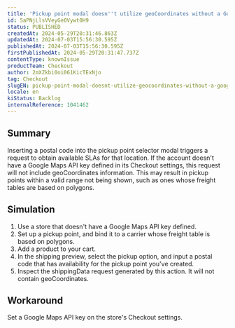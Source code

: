 ```yaml
---
title: 'Pickup point modal doesn''t utilize geoCoordinates without a Google Maps key'
id: 5aPNjLlsVVeyGe0Vywt0H9
status: PUBLISHED
createdAt: 2024-05-29T20:31:46.863Z
updatedAt: 2024-07-03T15:56:30.595Z
publishedAt: 2024-07-03T15:56:30.595Z
firstPublishedAt: 2024-05-29T20:31:47.737Z
contentType: knownIssue
productTeam: Checkout
author: 2mXZkbi0oi061KicTExNjo
tag: Checkout
slugEN: pickup-point-modal-doesnt-utilize-geocoordinates-without-a-google-maps-key
locale: en
kiStatus: Backlog
internalReference: 1041462
---
```


## Summary


Inserting a postal code into the pickup point selector modal triggers a request to obtain available SLAs for that location. If the account doesn't have a Google Maps API key defined in its Checkout settings, this request will not include geoCoordinates information. This may result in pickup points within a valid range not being shown, such as ones whose freight tables are based on polygons.


##

## Simulation



1. Use a store that doesn't have a Google Maps API key defined.
2. Set up a pickup point, and bind it to a carrier whose freight table is based on polygons.
3. Add a product to your cart.
4. In the shipping preview, select the pickup option, and input a postal code that has availability for the pickup point you've created.
5. Inspect the shippingData request generated by this action. It will not contain geoCoordinates.



##

## Workaround


Set a Google Maps API key on the store's Checkout settings.





